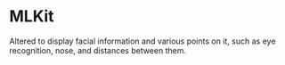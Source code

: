 # MLKit 
Altered to display facial information and various points on it, such as eye recognition, nose, and distances between them.
